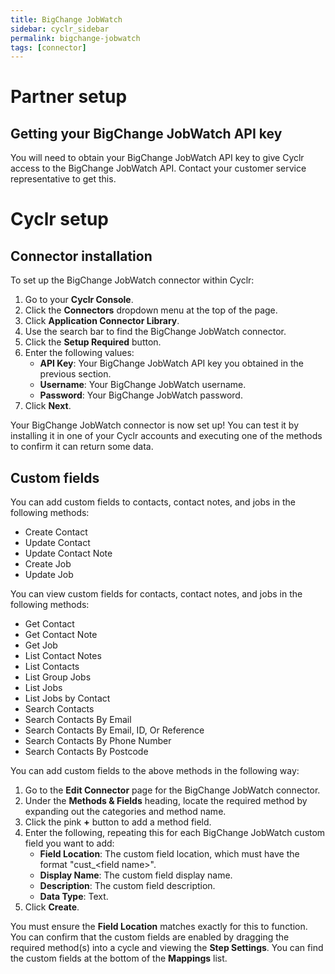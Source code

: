 ```yaml
---
title: BigChange JobWatch
sidebar: cyclr_sidebar
permalink: bigchange-jobwatch
tags: [connector]
---
```


# Partner setup

## Getting your BigChange JobWatch API key

You will need to obtain your BigChange JobWatch API key to give Cyclr access to the BigChange JobWatch API. Contact your customer service representative to get this.

# Cyclr setup

## Connector installation

To set up the BigChange JobWatch connector within Cyclr:

1. Go to your **Cyclr Console**.
2. Click the **Connectors** dropdown menu at the top of the page.
3. Click **Application Connector Library**.
4. Use the search bar to find the BigChange JobWatch connector.
5. Click the **Setup Required** button.
6. Enter the following values:
    - **API Key**: Your BigChange JobWatch API key you obtained in the previous section.
    - **Username**: Your BigChange JobWatch username.
    - **Password**: Your BigChange JobWatch password.
7. Click **Next**.

Your BigChange JobWatch connector is now set up! You can test it by installing it in one of your Cyclr accounts and executing one of the methods to confirm it can return some data.

## Custom fields

You can add custom fields to contacts, contact notes, and jobs in the following methods:

-   Create Contact
-   Update Contact
-   Update Contact Note
-   Create Job
-   Update Job

You can view custom fields for contacts, contact notes, and jobs in the following methods:

-   Get Contact
-   Get Contact Note
-   Get Job
-   List Contact Notes
-   List Contacts
-   List Group Jobs
-   List Jobs
-   List Jobs by Contact
-   Search Contacts
-   Search Contacts By Email
-   Search Contacts By Email, ID, Or Reference
-   Search Contacts By Phone Number
-   Search Contacts By Postcode

You can add custom fields to the above methods in the following way:

1. Go to the **Edit Connector** page for the BigChange JobWatch connector.
2. Under the **Methods & Fields** heading, locate the required method by expanding out the categories and method name.
3. Click the pink **+** button to add a method field.
4. Enter the following, repeating this for each BigChange JobWatch custom field you want to add:
    - **Field Location**: The custom field location, which must have the format "cust\_&lt;field name&gt;".
    - **Display Name**: The custom field display name.
    - **Description**: The custom field description.
    - **Data Type**: Text.
5. Click **Create**.

You must ensure the **Field Location** matches exactly for this to function. You can confirm that the custom fields are enabled by dragging the required method(s) into a cycle and viewing the **Step Settings**. You can find the custom fields at the bottom of the **Mappings** list.

